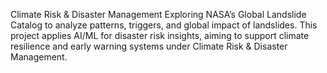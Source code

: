 Climate Risk & Disaster Management
Exploring NASA’s Global Landslide Catalog to analyze patterns, triggers, and global impact of landslides. This project applies AI/ML for disaster risk insights, aiming to support climate resilience and early warning systems under Climate Risk &amp; Disaster Management.
